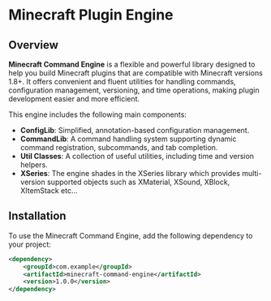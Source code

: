 # Minecraft Plugin Engine

## Overview
**Minecraft Command Engine** is a flexible and powerful library designed to help you build Minecraft plugins that are compatible with Minecraft versions 1.8+. It offers convenient and fluent utilities for handling commands, configuration management, versioning, and time operations, making plugin development easier and more efficient.

This engine includes the following main components:

- **ConfigLib**: Simplified, annotation-based configuration management.
- **CommandLib**: A command handling system supporting dynamic command registration, subcommands, and tab completion.
- **Util Classes**: A collection of useful utilities, including time and version helpers.
- **XSeries**: The engine shades in the XSeries library which provides multi-version supported objects such as XMaterial, XSound, XBlock, XItemStack etc...

## Installation
To use the Minecraft Command Engine, add the following dependency to your project:

```xml
<dependency>
    <groupId>com.example</groupId>
    <artifactId>minecraft-command-engine</artifactId>
    <version>1.0.0</version>
</dependency>